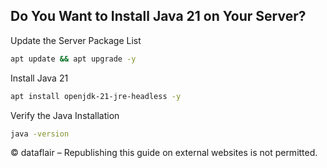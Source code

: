## Do You Want to Install Java 21 on Your Server?


Update the Server Package List
``` bash
apt update && apt upgrade -y
```

Install Java 21
``` bash
apt install openjdk-21-jre-headless -y
```

Verify the Java Installation
``` bash
java -version
```

© dataflair – Republishing this guide on external websites is not permitted.